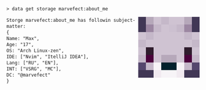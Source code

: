 ```mcfunction
> data get storage marvefect:about_me
```
<img align="right" src="https://github.com/Marvefect/Marvefect/blob/main/avatar.png?raw=true" alt="" width="160" />

```mcfunction
Storge marvefect:about_me has followin subject-matter:
{
Name: "Max",
Age: "17",
OS: "Arch Linux-zen",
IDE: ["Nvim", "ItelliJ IDEA"],
Lang: ["RU", "EN"],
INT: ["VSRG", "MC"],
DC: "@marvefect"
}
```
